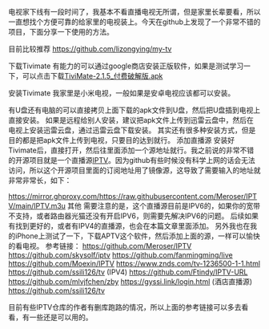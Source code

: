电视家下线有一段时间了，我基本不看直播电视无所谓，但是家里长辈要看，所以一直想找个方便可靠的给家里的电视装上。今天在github上发现了一个非常不错的项目，下面分享一下使用的方法。

目前比较推荐 https://github.com/lizongying/my-tv

下载Tivimate
有能力的可以通过google商店安装正版软件，如果是测试学习一下，可以点击下载[TiviMate-2.1.5_付费破解版.apk](https://github.com/skysolf/iptv/blob/main/TiviMate%20%202.1.5%20-%20Premium%E4%BB%98%E8%B4%B9%E7%A0%B4%E8%A7%A3%E7%89%88.apk)

安装Tivimate
我家里是小米电视，一般如果是安卓电视应该都可以安装。

有U盘还有电脑的可以直接拷贝上面下载的apk文件到U盘，然后把U盘插到电视上直接安装。
如果是远程给别人安装，建议把apk文件上传到迅雷云盘中，然后在电视上安装迅雷云盘，通过迅雷云盘下载安装。
其实还有很多种安装方式，但是目的都是把apk文件上传到电视，只要目的达到就行。
添加直播源
安装好Tivimate后，直接打开，然后往里面添加一个源地址就行。我之前说的非常不错的开源项目就是一个直播源[IPTV](https://github.com/Meroser/IPTV)。因为github有些时候没有科学上网的话会无法访问，所以这个开源项目里面的订阅地址用了镜像源，这导致了需要输入的地址就非常非常长，如下：

https://mirror.ghproxy.com/https://raw.githubusercontent.com/Meroser/IPTV/main/IPTV.m3u
其他
需要注意的是，这个直播源目前是IPV6的，如果你的宽带不支持，或者路由器光猫还没有开启IPV6，则需要先解决IPV6的问题。
后续如果有找到更好的，或者有IPV4的直播源，也会在本篇文章里面添加。
另外我也在我的iPhone上测试了一下，下载APTV这个软件，然后添加上面的源，一样可以愉快的看电视。
参考链接：
https://github.com/Meroser/IPTV
https://github.com/skysolf/iptv
https://github.com/fanmingming/live
https://github.com/Moexin/IPTV
https://www.znds.com/tv-1236500-1-1.html
https://github.com/ssili126/tv (IPV4)
https://github.com/Ftindy/IPTV-URL
https://github.com/mlvjfchen/zby
https://gyssi.link/login.html (酒店直播源)
https://github.com/ssili126/tv

目前有些IPTV仓库的作者有删库跑路的情况，所以上面的参考链接可以多去看看，有一些还是可以用的。